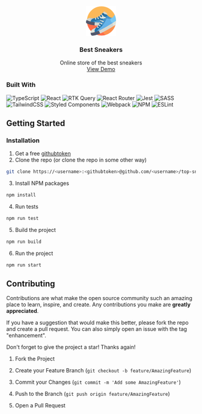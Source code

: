 <!-- PROJECT LOGO -->
<br  />
<div align="center">
<a href="https://bloodw1n.github.io/top-sneakers/">
<img  src="./src/assets/images/logo.png"  alt="Logo"  width="80"  height="80">
</a>
<h3  align="center">Best Sneakers</h3>
<p  align="center">
Online store of the best sneakers
<br  />
<a href="https://bloodw1n.github.io/top-sneakers/">View Demo</a>
</p>
</div>

### Built With
![TypeScript](https://img.shields.io/badge/typescript-%23007ACC.svg?style=for-the-badge&logo=typescript&logoColor=white)
![React](https://img.shields.io/badge/react-%2320232a.svg?style=for-the-badge&logo=react&logoColor=%2361DAFB)
![RTK Query](https://img.shields.io/badge/RTK%20Query-%23593D88.svg?style=for-the-badge&logo=redux&logoColor=white)
![React Router](https://img.shields.io/badge/React_Router-CA4245?style=for-the-badge&logo=react-router&logoColor=white)
![Jest](https://img.shields.io/badge/-jest-%23C21325?style=for-the-badge&logo=jest&logoColor=white)
![SASS](https://img.shields.io/badge/SASS-hotpink.svg?style=for-the-badge&logo=SASS&logoColor=white)
<br/>
![TailwindCSS](https://img.shields.io/badge/tailwindcss-%2338B2AC.svg?style=for-the-badge&logo=tailwind-css&logoColor=white)
![Styled Components](https://img.shields.io/badge/styled--components-DB7093?style=for-the-badge&logo=styled-components&logoColor=white)
![Webpack](https://img.shields.io/badge/webpack-%238DD6F9.svg?style=for-the-badge&logo=webpack&logoColor=black)
![NPM](https://img.shields.io/badge/NPM-%23CB3837.svg?style=for-the-badge&logo=npm&logoColor=white)
![ESLint](https://img.shields.io/badge/ESLint-4B3263?style=for-the-badge&logo=eslint&logoColor=white)

<!-- GETTING STARTED -->
## Getting Started
### Installation
1. Get a free [githubtoken](https://docs.github.com/ru/authentication/keeping-your-account-and-data-secure/creating-a-personal-access-token#personal-access-tokens-classic)
2. Clone the repo (or clone the repo in some other way)
```sh
git clone https://<username>:<githubtoken>@github.com/<username>/top-sneakers.git
```
3. Install NPM packages
```sh
npm install
```
4. Run tests
```sh
npm run test
```
5. Build the project
```sh
npm run build
```
6. Run the project
```sh
npm run start
```

<!-- CONTRIBUTING -->

## Contributing
Contributions are what make the open source community such an amazing place to learn, inspire, and create. Any contributions you make are **greatly appreciated**.

If you have a suggestion that would make this better, please fork the repo and create a pull request. You can also simply open an issue with the tag "enhancement".

Don't forget to give the project a star! Thanks again!
1. Fork the Project

2. Create your Feature Branch (`git checkout -b feature/AmazingFeature`)

3. Commit your Changes (`git commit -m 'Add some AmazingFeature'`)

4. Push to the Branch (`git push origin feature/AmazingFeature`)

5. Open a Pull Request
